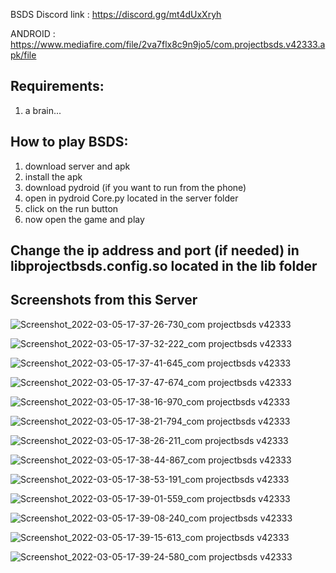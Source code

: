 BSDS Discord link : https://discord.gg/mt4dUxXryh

ANDROID : https://www.mediafire.com/file/2va7flx8c9n9jo5/com.projectbsds.v42333.apk/file

## Requirements: ##
1. a brain...

## How to play BSDS: ##
1. download server and apk
2. install the apk
3. download pydroid (if you want to run from the phone)
4. open in pydroid Core.py located in the server folder
5. click on the run button
6. now open the game and play

## Change the ip address and port (if needed) in libprojectbsds.config.so located in the lib folder ##

## Screenshots from this Server ##

![Screenshot_2022-03-05-17-37-26-730_com projectbsds v42333](https://user-images.githubusercontent.com/69260523/156888164-186483a8-780f-4699-8c0a-6fb06029e8cd.jpg)

![Screenshot_2022-03-05-17-37-32-222_com projectbsds v42333](https://user-images.githubusercontent.com/69260523/156888180-8bea6cc4-a732-46c3-91b5-dbac5d9f51d0.jpg)

![Screenshot_2022-03-05-17-37-41-645_com projectbsds v42333](https://user-images.githubusercontent.com/69260523/156888207-3c17d0ae-c300-4fab-bf84-8e983af37738.jpg)

![Screenshot_2022-03-05-17-37-47-674_com projectbsds v42333](https://user-images.githubusercontent.com/69260523/156888234-ae2a06a4-d6ed-4023-bd64-297046e1b3ee.jpg)

![Screenshot_2022-03-05-17-38-16-970_com projectbsds v42333](https://user-images.githubusercontent.com/69260523/156888282-d884300e-2e99-41f6-9308-c0919cda834a.jpg)

![Screenshot_2022-03-05-17-38-21-794_com projectbsds v42333](https://user-images.githubusercontent.com/69260523/156888328-d0c812ff-3693-43c8-be8a-357bddce43b1.jpg)

![Screenshot_2022-03-05-17-38-26-211_com projectbsds v42333](https://user-images.githubusercontent.com/69260523/156888361-24a68479-1654-49b2-857b-dbadd4c5cacf.jpg)

![Screenshot_2022-03-05-17-38-44-867_com projectbsds v42333](https://user-images.githubusercontent.com/69260523/156888388-eb3d1c13-a814-4d12-bd18-090975cb0b99.jpg)

![Screenshot_2022-03-05-17-38-53-191_com projectbsds v42333](https://user-images.githubusercontent.com/69260523/156888417-f8f827dc-84bd-4ddb-ab0c-07493a989e39.jpg)

![Screenshot_2022-03-05-17-39-01-559_com projectbsds v42333](https://user-images.githubusercontent.com/69260523/156888438-3fd4eb05-2173-4e7c-9300-2269d0183b5e.jpg)

![Screenshot_2022-03-05-17-39-08-240_com projectbsds v42333](https://user-images.githubusercontent.com/69260523/156888457-981fde55-eda9-4755-a983-e121d57081bc.jpg)

![Screenshot_2022-03-05-17-39-15-613_com projectbsds v42333](https://user-images.githubusercontent.com/69260523/156888470-1cdfd1ae-b884-4ee0-900d-8332aac2a38c.jpg)

![Screenshot_2022-03-05-17-39-24-580_com projectbsds v42333](https://user-images.githubusercontent.com/69260523/156888483-4e200e58-80dc-4eb0-9c40-ed13565d4a19.jpg)

